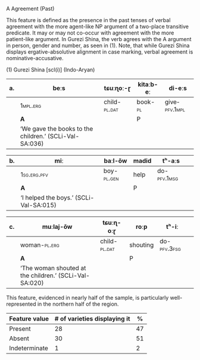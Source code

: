 A Agreement (Past)

This feature is defined as the presence in the past tenses of verbal
agreement with the more agent-like NP argument of a two-place transitive
predicate. It may or may not co-occur with agreement with the more
patient-like argument. In Gurezi Shina, the verb agrees with the A
argument in person, gender and number, as seen in ‎(1). Note, that while
Gurezi Shina displays ergative-absolutive alignment in case marking,
verbal agreement is nominative-accusative.<span id="_Hlk51161991"
class="anchor"></span>

(1) <span id="_Ref531867975" class="anchor"></span>Gurezi Shina
    \[scl(i)\] (Indo-Aryan)

| a.  | beːs                                                   | tɕuːɳoː-ɽ                                                  | kitaːb-eː                                             | di-**eːs**                                                  |
|-----|--------------------------------------------------------|------------------------------------------------------------|-------------------------------------------------------|-------------------------------------------------------------|
|     | <span style="font-variant:small-caps;">1mpl.erg</span> | child-<span style="font-variant:small-caps;">pl.dat</span> | book-<span style="font-variant:small-caps;">pl</span> | give<span style="font-variant:small-caps;">-pfv.1mpl</span> |
|     | **A**                                                  |                                                            | P                                                     |                                                             |
|     | ‘We gave the books to the children.’ (SCLi-Val-SA:036) |

| b.  | miː                                                       | baːl-õw                                                  | madid | tʰ-**aːs**                                                |     |
|-----|-----------------------------------------------------------|----------------------------------------------------------|-------|-----------------------------------------------------------|-----|
|     | <span style="font-variant:small-caps;">1sg.erg.pfv</span> | boy-<span style="font-variant:small-caps;">pl.gen</span> | help  | do-<span style="font-variant:small-caps;">pfv.1msg</span> |     |
|     | **A**                                                     |                                                          | P     |                                                           |     |
|     | ‘I helped the boys.’ (SCLi-Val-SA:015)                    |

| c.  | muːlaj-õw                                                  | tɕuːɳ-oːɽ                                                  | roːp     | tʰ-**iː**                                                 |     |
|-----|------------------------------------------------------------|------------------------------------------------------------|----------|-----------------------------------------------------------|-----|
|     | woman-<span style="font-variant:small-caps;">pl.erg</span> | child-<span style="font-variant:small-caps;">pl.dat</span> | shouting | do-<span style="font-variant:small-caps;">pfv.3fsg</span> |     |
|     | **A**                                                      |                                                            | P        |                                                           |     |
|     | ‘The woman shouted at the children.’ (SCLi-Val-SA:020)     |

This feature, evidenced in nearly half of the sample, is particularly
well-represented in the northern half of the region.

| Feature value | \# of varieties displaying it | %   |
|---------------|-------------------------------|-----|
| Present       | 28                            | 47  |
| Absent        | 30                            | 51  |
| Indeterminate | 1                             | 2   |


